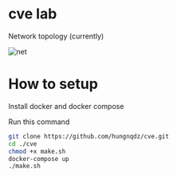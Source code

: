 # cve lab

Network topology (currently)

![net](https://github.com/user-attachments/assets/65d468de-96f1-4dca-b9ca-980bfa810116)

# How to setup
Install docker and docker compose

Run this command

```sh
git clone https://github.com/hungnqdz/cve.git
cd ./cve
chmod +x make.sh
docker-compose up
./make.sh
